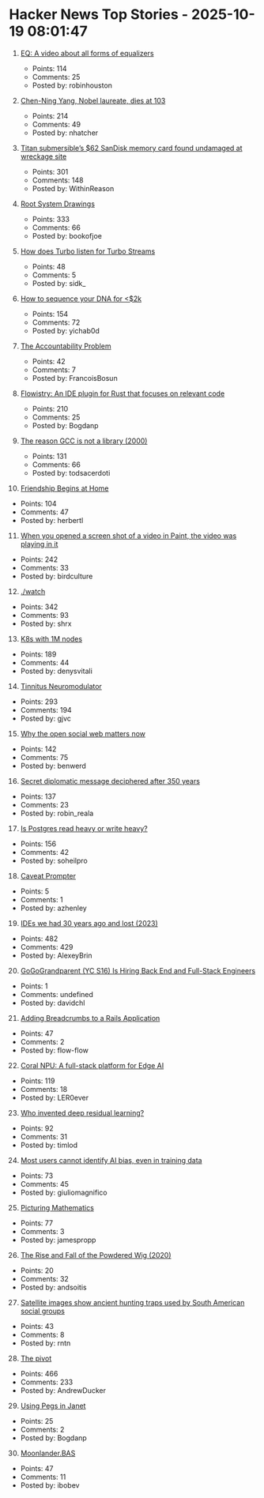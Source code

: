 # Hacker News Top Stories - 2025-10-19 08:01:47

1. [EQ: A video about all forms of equalizers](https://www.youtube.com/watch?v=CLAt95PrwL4)
   - Points: 114
   - Comments: 25
   - Posted by: robinhouston

2. [Chen-Ning Yang, Nobel laureate, dies at 103](https://www.chinadaily.com.cn/a/202510/18/WS68f3170ea310f735438b5bf2.html)
   - Points: 214
   - Comments: 49
   - Posted by: nhatcher

3. [Titan submersible’s $62 SanDisk memory card found undamaged at wreckage site](https://www.tomshardware.com/pc-components/microsd-cards/tragic-oceangate-titan-submersibles-usd62-sandisk-memory-card-found-undamaged-at-wreckage-site-12-stills-and-nine-videos-have-been-recovered-but-none-from-the-fateful-implosion)
   - Points: 301
   - Comments: 148
   - Posted by: WithinReason

4. [Root System Drawings](https://images.wur.nl/digital/collection/coll13/search)
   - Points: 333
   - Comments: 66
   - Posted by: bookofjoe

5. [How does Turbo listen for Turbo Streams](https://ducktypelabs.com/how-does-turbo-listen-for-turbo-streams/)
   - Points: 48
   - Comments: 5
   - Posted by: sidk_

6. [How to sequence your DNA for <$2k](https://maxlangenkamp.substack.com/p/how-to-sequence-your-dna-for-2k)
   - Points: 154
   - Comments: 72
   - Posted by: yichab0d

7. [The Accountability Problem](https://www.jamesshore.com/v2/blog/2025/the-accountability-problem)
   - Points: 42
   - Comments: 7
   - Posted by: FrancoisBosun

8. [Flowistry: An IDE plugin for Rust that focuses on relevant code](https://github.com/willcrichton/flowistry)
   - Points: 210
   - Comments: 25
   - Posted by: Bogdanp

9. [The reason GCC is not a library (2000)](https://gcc.gnu.org/legacy-ml/gcc/2000-01/msg00572.html)
   - Points: 131
   - Comments: 66
   - Posted by: todsacerdoti

10. [Friendship Begins at Home](https://3quarksdaily.com/3quarksdaily/2025/10/friendship-begins-at-home.html)
   - Points: 104
   - Comments: 47
   - Posted by: herbertl

11. [When you opened a screen shot of a video in Paint, the video was playing in it](https://devblogs.microsoft.com/oldnewthing/20251014-00/?p=111681)
   - Points: 242
   - Comments: 33
   - Posted by: birdculture

12. [./watch](https://dotslashwatch.com/)
   - Points: 342
   - Comments: 93
   - Posted by: shrx

13. [K8s with 1M nodes](https://bchess.github.io/k8s-1m/)
   - Points: 189
   - Comments: 44
   - Posted by: denysvitali

14. [Tinnitus Neuromodulator](https://mynoise.net/NoiseMachines/neuromodulationTonesGenerator.php)
   - Points: 293
   - Comments: 194
   - Posted by: gjvc

15. [Why the open social web matters now](https://werd.io/why-the-open-social-web-matters-now/)
   - Points: 142
   - Comments: 75
   - Posted by: benwerd

16. [Secret diplomatic message deciphered after 350 years](https://www.nationalarchives.gov.uk/explore-the-collection/the-collection-blog/secret-diplomatic-message-deciphered-after-350-years/)
   - Points: 137
   - Comments: 23
   - Posted by: robin_reala

17. [Is Postgres read heavy or write heavy?](https://www.crunchydata.com/blog/is-postgres-read-heavy-or-write-heavy-and-why-should-you-care)
   - Points: 156
   - Comments: 42
   - Posted by: soheilpro

18. [Caveat Prompter](https://surfingcomplexity.blog/2025/10/12/caveat-promptor/)
   - Points: 5
   - Comments: 1
   - Posted by: azhenley

19. [IDEs we had 30 years ago and lost (2023)](https://blogsystem5.substack.com/p/the-ides-we-had-30-years-ago-and)
   - Points: 482
   - Comments: 429
   - Posted by: AlexeyBrin

20. [GoGoGrandparent (YC S16) Is Hiring Back End and Full-Stack Engineers](undefined)
   - Points: 1
   - Comments: undefined
   - Posted by: davidchl

21. [Adding Breadcrumbs to a Rails Application](https://avohq.io/blog/breadcrumbs-rails)
   - Points: 47
   - Comments: 2
   - Posted by: flow-flow

22. [Coral NPU: A full-stack platform for Edge AI](https://research.google/blog/coral-npu-a-full-stack-platform-for-edge-ai/)
   - Points: 119
   - Comments: 18
   - Posted by: LER0ever

23. [Who invented deep residual learning?](https://people.idsia.ch/~juergen/who-invented-residual-neural-networks.html)
   - Points: 92
   - Comments: 31
   - Posted by: timlod

24. [Most users cannot identify AI bias, even in training data](https://www.psu.edu/news/bellisario-college-communications/story/most-users-cannot-identify-ai-bias-even-training-data)
   - Points: 73
   - Comments: 45
   - Posted by: giuliomagnifico

25. [Picturing Mathematics](https://mathenchant.wordpress.com/2025/10/18/picturing-mathematics/)
   - Points: 77
   - Comments: 3
   - Posted by: jamespropp

26. [The Rise and Fall of the Powdered Wig (2020)](https://www.battlefields.org/learn/head-tilting-history/rise-and-fall-powdered-wig)
   - Points: 20
   - Comments: 32
   - Posted by: andsoitis

27. [Satellite images show ancient hunting traps used by South American social groups](https://phys.org/news/2025-10-satellite-images-reveal-ancient-south.html)
   - Points: 43
   - Comments: 8
   - Posted by: rntn

28. [The pivot](https://www.antipope.org/charlie/blog-static/2025/10/the-pivot-1.html)
   - Points: 466
   - Comments: 233
   - Posted by: AndrewDucker

29. [Using Pegs in Janet](https://articles.inqk.net/2020/09/19/how-to-use-pegs-in-janet.html)
   - Points: 25
   - Comments: 2
   - Posted by: Bogdanp

30. [Moonlander.BAS](https://basic-code.bearblog.dev/moonlander/)
   - Points: 47
   - Comments: 11
   - Posted by: ibobev

